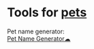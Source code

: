 
# Tools for [pets](https://adequate.life/pets/)

Pet name generator:  
[Pet Name Generator☁](https://commentpicker.com/pet-name-generator.php)
